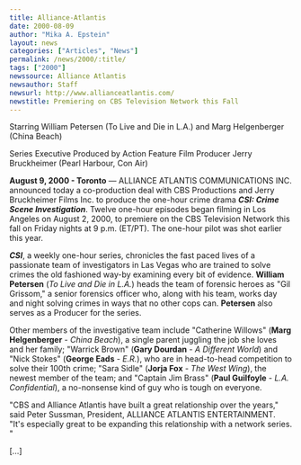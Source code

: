 ```yaml
---
title: Alliance-Atlantis
date: 2000-08-09
author: "Mika A. Epstein"
layout: news
categories: ["Articles", "News"]
permalink: /news/2000/:title/
tags: ["2000"]
newssource: Alliance Atlantis
newsauthor: Staff
newsurl: http://www.allianceatlantis.com/
newstitle: Premiering on CBS Television Network this Fall
---
```


Starring William Petersen (To Live and Die in L.A.) and Marg Helgenberger (China Beach)

Series Executive Produced by Action Feature Film Producer Jerry Bruckheimer (Pearl Harbour, Con Air)

**August 9, 2000 - Toronto** &#8212; ALLIANCE ATLANTIS COMMUNICATIONS INC. announced today a co-production deal with CBS Productions and Jerry Bruckheimer Films Inc. to produce the one-hour crime drama ***CSI: Crime Scene Investigation***. Twelve one-hour episodes began filming in Los Angeles on August 2, 2000, to premiere on the CBS Television Network this fall on Friday nights at 9 p.m. (ET/PT). The one-hour pilot was shot earlier this year.

***CSI***, a weekly one-hour series, chronicles the fast paced lives of a passionate team of investigators in Las Vegas who are trained to solve crimes the old fashioned way-by examining every bit of evidence. **William Petersen** (*To Live and Die in L.A.*) heads the team of forensic heroes as "Gil Grissom," a senior forensics officer who, along with his team, works day and night solving crimes in ways that no other cops can. **Petersen** also serves as a Producer for the series.

Other members of the investigative team include "Catherine Willows" (**Marg Helgenberger** - *China Beach*), a single parent juggling the job she loves and her family; "Warrick Brown" (**Gary Dourdan** - *A Different World*) and "Nick Stokes" (**George Eads** - *E.R.*), who are in head-to-head competition to solve their 100th crime; "Sara Sidle" (**Jorja Fox** - *The West Wing*), the newest member of the team; and "Captain Jim Brass" (**Paul Guilfoyle** - *L.A. Confidential*), a no-nonsense kind of guy who is tough on everyone.

"CBS and Alliance Atlantis have built a great relationship over the years," said Peter Sussman, President, ALLIANCE ATLANTIS ENTERTAINMENT. "It's especially great to be expanding this relationship with a network series. "

[...]